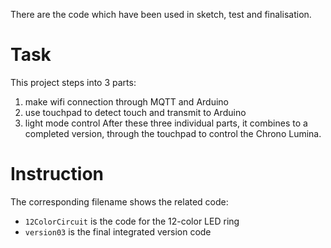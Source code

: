 There are the code which have been used in sketch, test and finalisation.
# Task
This project steps into 3 parts:
1. make wifi connection through MQTT and Arduino
2. use touchpad to detect touch and transmit to Arduino
3. light mode control
After these three individual parts, it combines to a completed version, through the touchpad to control the Chrono Lumina.

# Instruction
The corresponding filename shows the related code:
* `12ColorCircuit` is the code for the 12-color LED ring
*   `version03` is the final integrated version code 
